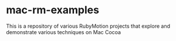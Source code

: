 # mac-rm-examples
This is a repository of various RubyMotion projects that explore and demonstrate various techniques on Mac Cocoa
